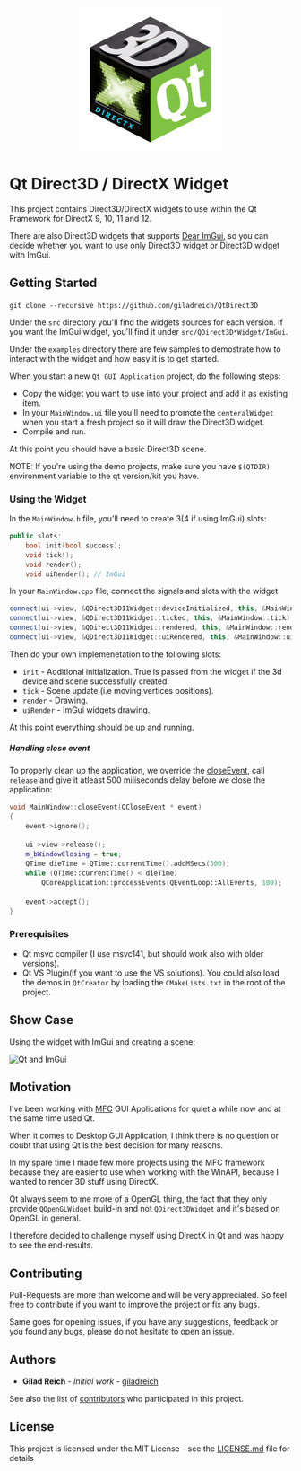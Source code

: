 
<p align="center"><img src="pictures/qt_dx_cube.png" width=256 height=256></p>

# Qt Direct3D / DirectX Widget

This project contains Direct3D/DirectX widgets to use within the Qt Framework for DirectX 9, 10, 11 and 12.

There are also Direct3D widgets that supports [Dear ImGui](https://github.com/ocornut/imgui), so you can decide whether you want to use only Direct3D widget or Direct3D widget with ImGui.


## Getting Started

`git clone --recursive https://github.com/giladreich/QtDirect3D`

Under the `src` directory you'll find the widgets sources for each version. If you want the ImGui widget, you'll find it under `src/QDirect3D*Widget/ImGui`.

Under the `examples` directory there are few samples to demostrate how to interact with the widget and how easy it is to get started.

When you start a new `Qt GUI Application` project, do the following steps:

* Copy the widget you want to use into your project and add it as existing item.
* In your `MainWindow.ui` file you'll need to promote the `centeralWidget` when you start a fresh project so it will draw the Direct3D widget.
* Compile and run. 

At this point you should have a basic Direct3D scene.

NOTE: If you're using the demo projects, make sure you have `$(QTDIR)` environment variable to the qt version/kit you have.

### Using the Widget

In the `MainWindow.h` file, you'll need to create 3(4 if using ImGui) slots:
```cpp
public slots:
	bool init(bool success);
	void tick();
	void render();
	void uiRender(); // ImGui
```

In your `MainWindow.cpp` file, connect the signals and slots with the widget:
```cpp
connect(ui->view, &QDirect3D11Widget::deviceInitialized, this, &MainWindow::init);
connect(ui->view, &QDirect3D11Widget::ticked, this, &MainWindow::tick);
connect(ui->view, &QDirect3D11Widget::rendered, this, &MainWindow::render);
connect(ui->view, &QDirect3D11Widget::uiRendered, this, &MainWindow::uiRender);
```

Then do your own implemenetation to the following slots:
* `init` - Additional initialization. True is passed from the widget if the 3d device and scene successfully created.
* `tick` - Scene update (i.e moving vertices positions).
* `render` - Drawing.
* `uiRender` - ImGui widgets drawing.

At this point everything should be up and running.

##### Handling close event

To properly clean up the application, we override the [closeEvent](http://doc.qt.io/archives/qt-4.8/qcloseevent.html), call `release` and give it atleast 500 miliseconds delay before we close the application:

```cpp
void MainWindow::closeEvent(QCloseEvent * event)
{
	event->ignore();

	ui->view->release();
	m_bWindowClosing = true;
	QTime dieTime = QTime::currentTime().addMSecs(500);
	while (QTime::currentTime() < dieTime)
		QCoreApplication::processEvents(QEventLoop::AllEvents, 100);

	event->accept();
}
```

### Prerequisites

* Qt msvc compiler (I use msvc141, but should work also with older versions).
* Qt VS Plugin(if you want to use the VS solutions). You could also load the demos in `QtCreator` by loading the `CMakeLists.txt` in the root of the project.

## Show Case

Using the widget with ImGui and creating a scene:

![Qt and ImGui](/pictures/Qt_and_ImGui.gif)


## Motivation

I've been working with [MFC](https://en.wikipedia.org/wiki/Microsoft_Foundation_Class_Library) GUI Applications for quiet a while now and at the same time used Qt.

When it comes to Desktop GUI Application, I think there is no question or doubt that using Qt is the best decision for many reasons.

In my spare time I made few more projects using the MFC framework because they are easier to use when working with the WinAPI, because I wanted to render 3D stuff using DirectX.

Qt always seem to me more of a OpenGL thing, the fact that they only provide `QOpenGLWidget` build-in and not `QDirect3DWidget` and it's based on OpenGL in general.

I therefore decided to challenge myself using DirectX in Qt and was happy to see the end-results.

## Contributing

Pull-Requests are more than welcome and will be very appreciated. So feel free to contribute if you want to improve the project or fix any bugs.

Same goes for opening issues, if you have any suggestions, feedback or you found any bugs, please do not hesitate to open an [issue](https://github.com/giladreich/QtDirect3D/issues).

## Authors

* **Gilad Reich** - *Initial work* - [giladreich](https://github.com/giladreich)

See also the list of [contributors](https://github.com/giladreich/QtDirect3D/graphs/contributors) who participated in this project.

## License

This project is licensed under the MIT License - see the [LICENSE.md](LICENSE.md) file for details

